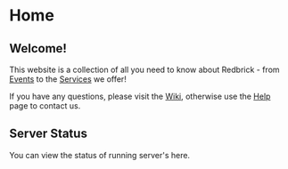 # Home
## Welcome!

This website is a collection of all you need to know about Redbrick - from [Events](/events/) to the [Services](/services/) we offer!

If you have any questions, please visit the [Wiki](https://wiki.redbrick.dcu.ie/), otherwise use the [Help](/help/) page to contact us.

## Server Status

You can view the status of running server's here.
